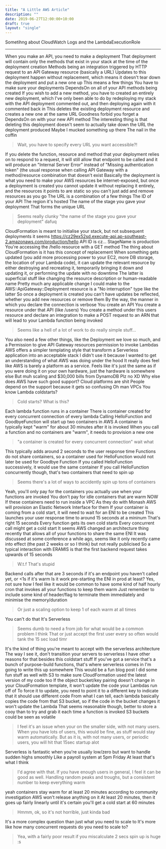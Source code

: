 ```yaml
---
title: "A Little AWS Article"
description: ""
date: 2019-06-27T12:00:00+10:00
draft: true
layout: "single"
---
```


<!--more-->

Sometihng about CloudWatch Logs and the LambdaExecutionRole

---

When you make an API, you need to make a deployment
That deployment will contain only the methods that exist in your stack at the time of the deployment creation
Methods being an integration triggered by HTTP request to an API Gateway resource (basically a URL)
Updates to this deployment happen without replacement, which means it doesn't tear down the deployment and put a new one up
This means a few things
You have to make sure your deployments DependsOn on all of your API methods being created
If you wish to add a new method, you have to created an entirely new deployment, which I've only been able to do by redeploying my stack with the API deployment commented out, and then deploying again with it commented back in
This deletes the existing deployment resource and creates a new one at the same URL
Goodness forbid you forget a DependsOn on with your new API method
The interesting thing is that deleting this deployment doesn't seem to actually take down the URL the deployment produced
Maybe I mucked something up there
The nail in the coffin

> Wait, you have to specify every URL you want accessible?!

If you delete the function, resource and method that your deployment relies on to respond to a request, it will still allow that endpoint to be called and it will produce an "Internal Server Error" instead of "Missing authentication token" (the usual response when calling API Gateway with a method/resource combination that doesn't exist
Basically the deployment is what you need to make your AWS resources be internet-exposed, but once a deployment is created you cannot update it without replacing it entirely, and the resources it points to are static so you can't just add and remove resources as you go
The URL is a combination of a few things
The ID of your API
The region it's hosted
The name of the stage you gave your deployment
That forms the unique URL

> Seems really clunky
> "the name of the stage you gave your deployment" dafuq

CloudFormation is meant to initialise your stack, but not subsequent deployments it seems
https://cz29ex52sd.execute-api.ap-southeast-2.amazonaws.com/production/hello
API ID is cz...
StageName is production
You're accessing the /hello resource with a GET method
The thing about CloudFormation is it has this concept of replacement
When something gets updated (you add more processing power to your EC2, more DB storage, the location of your Lambda code), it can update the relevant resource by either destroying and recreating it, temporarily bringing it down and updating it, or performing the update with no downtime
The latter is superficial stuff like changing the resource description or human-readable name
Pretty much any applicable change I could make to the AWS::ApiGateway::Deployment resource is a "No interruption" type like the latter
So once a deployment is created you can't have updates be reflected, whether you add new resources or remove them
By the way, the manner in which you declare the connection is verbose
You create an API
You create a resource under that API (like /users)
You create a method under this users resource and declare an integration to make a POST request to an ARN that will lead to your Lambda function being invoked

> Seems like a hell of a lot of work to do really simple stuff...

You also need a few other things, like the Deployment we love so much, and a Permission to give API Gateway resources permission to invoke Lambdas
AWS offers a simpler templating style that transform a Serverless application into an acceptable stack
I didn't use it because I wanted to get an understanding of what AWS was doing under the hood
It really does feel like AWS is barely a platform as a service. Feels like it's just the same as if you were doing it on your own hardware, just the hardware is somewhere else
But muh scaling and \$30,000 bills from DynamoDB
Plz no XD
Why else does AWS have such good support? Cloud platforms are shit
People depend on the support because it gets so confusing
Oh man VPCs
You know Lambda coldstarts?

> Cold starts? What is this?

Each lambda function runs in a container
There is container created for every concurrent connection of every lambda
Calling HelloFunction and GoodbyeFunction will start up two containers in AWS
A container is typically kept "warm" for about 30 minutes after it is invoked
When you call a function and no containers are "warm", it needs to provision a new one

> "a container is created for every concurrent connection" wait what

This typically adds around 2 seconds to the user response time
Functions do not share containers, so a container used for HelloFunction would not later be used for Goodbye Function
If you called HelloFunction successively, it would use the same container
If you call HelloFunction concurrently though, that's two containers that need to spin up

> Seems there's a lot of ways to accidently spin up tons of containers

Yeah, you'll only pay for the containers you actually use when your functions are invoked
You don't pay for idle containers that are warm
NOW
If these containers need to run inside a VPC
As they do with Monash
AWS will provision an Elastic Network Interface for them
If your container is coming from a cold start, it will need to wait for an ENI to be created
This launches your user response time to around 15 seconds at a mininum
That's right 15 seconds
Every function gets its own cold starts
Every concurrent call might get a cold start
It seems AWS changed an architecture thing recently that allows all of your functions to share the same ENI
It was discussed at some conference a while ago, seems like it only recently came into effect (the past 2 weeks or so I think) but not really publicised
So a typical interaction with ERAMIS is that the first backend request takes upwards of 15 seconds

> W.t.f
> That's stupid

Backend calls after that are 3 seconds if it's an endpoint you haven't called yet, or <1s if it's warm
Is it work pre-starting the ENI in prod at least?
Yes, not sure how
I feel like it would be common to have some kind of half hourly cron that invokes all your functions to keep them warm
Just remember to include some kind of header/flag to terminate them immediately and minimise the memory/duration

> Or just a scaling option to keep 1 of each warm at all times

You can't do that
It's Serverless

> Seems dumb to need a from job for what would be a common problem I think
> That or just accept the first user every so often would tank the 15 sec load timr

It's the kind of thing you're meant to accept with the serverless architecture
The way I see it, don't transition your servers to serverless
I have other reasons for that besides this coldstart stuff
If you've got a service that's a bunch of purpose-build functions, that's where serverless comes in
I'm going to write this up somewhere
This would be a fun blog post
I did some fun stuff as well with S3 to make sure CloudFormation used the latest version of my code too
If the object bucket/key pairing doesn't change in your CloudFormation template, it won't update the code your Lambdas run off of
To force it to update, you need to point it to a different key to indicate that it should use different code
From what I can tell, each lambda basically copies the code from that S3 bucket, so if the code in the bucket changes it won't update the Lambda
That seems reasonable though, better to store a cooy than to try and grab it each time a function is invoked
S3 buckets could be seen as volatile

> I feel it's an issue when your on the smaller side, with not many users. When you have lots of users, this would be fine, as stuff would stay warm automatically. But as it is, with not many users, or periodic users, you will hit that 15sec startup alot

Serverless is fantastic when you're usually low/zero but want to handle sudden highs smoothly
Like a payroll system at 5pm Friday
At least that's what I think

> I'd agree with that. If you have enough users in general, I feel it can be good as well. Handling random peaks and troughs, but a consistent number to keep everything warm

yeah
containers stay warm for at least 20 minutes according to community investigation
AWS won't release anything on it
At least 20 minutes, then it goes up fairly linearly until it's certain you'll get a cold start at 60 minutes

> Hmmm, ok, so it's not horrible, just kinda bad

It's a more complex question than just what you need to scale to
It's more like how many concurrent requests do you need to scale to?

> Yea, with a fairly poor result if you miscalculate
> 2 secs spin up is huge :s
